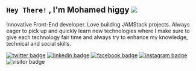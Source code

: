 ## `Hey There!` , I'm Mohamed higgy <img src="https://github.com/TheDudeThatCode/TheDudeThatCode/blob/master/Assets/Hi.gif" width="29px">

<p>Innovative Front-End developer. Love building JAMStack projects. Always eager to pick up and quickly learn new technologies where I make sure to give each technology fair time and always try to enhance my knowledge, technical and social skills.</p>

[![twitter badge](https://img.shields.io/badge/twitter-MohamedHiggy-%231FA1F1?style=flat&logo=twitter&logoColor=white)](https://twitter.com/mohamed_higgy)
[![linkedin badge](https://img.shields.io/badge/linkedin-MohamedHiggy-%230177B5?style=flat&logo=linkedin)](https://www.linkedin.com/in/mohamed-hggy/)
[![facebook badge](https://img.shields.io/badge/facebook-MohamedHiggy-&1877F2?style=flat&logo=facebook&logoColor=white&color=1877F2)](https://www.facebook.com/Hagooog)
[![instagram badge](https://img.shields.io/badge/instagram-MohamedHiggy-&1877F2?style=flat&logo=instagram&logoColor=white&color=1877F2)](https://www.instagram.com/hagooog)
![visitor badge](https://visitor-badge.laobi.icu/badge?page_id=keyword&title=viewers)



<!-- ## Languages and Tools:-->
<!-- start tools and languages -->
<!--<img align="left" alt="HTML5" width="35px" src="https://raw.githubusercontent.com/github/explore/80688e429a7d4ef2fca1e82350fe8e3517d3494d/topics/html/html.png" />
<img align="left" alt="CSS3" width="35px" src="https://raw.githubusercontent.com/github/explore/80688e429a7d4ef2fca1e82350fe8e3517d3494d/topics/css/css.png" />
<img align="left" alt="JavaScript" width="35px"src="https://raw.githubusercontent.com/github/explore/80688e429a7d4ef2fca1e82350fe8e3517d3494d/topics/javascript/javascript.png"/>
<img align="left" alt="bootstrap" width="35px" src="https://raw.githubusercontent.com/github/explore/80688e429a7d4ef2fca1e82350fe8e3517d3494d/topics/bootstrap/bootstrap.png" />
<img align="left" alt="Sass" width="35px" src="https://raw.githubusercontent.com/github/explore/80688e429a7d4ef2fca1e82350fe8e3517d3494d/topics/sass/sass.png" />
<img align="left" alt="Vue" width="35px" src="https://raw.githubusercontent.com/github/explore/80688e429a7d4ef2fca1e82350fe8e3517d3494d/topics/vue/vue.png" />
<img align="left" alt="Tailwind" width="35px" src="https://raw.githubusercontent.com/github/explore/78df643247d429f6cc873026c0622819ad797942/topics/tailwind/tailwind.png" />
<img align="left" alt="Jquery" width="35px" src="https://raw.githubusercontent.com/github/explore/80688e429a7d4ef2fca1e82350fe8e3517d3494d/topics/jquery/jquery.png" />
<img align="left" alt="Git" width="35px" src="https://raw.githubusercontent.com/github/explore/80688e429a7d4ef2fca1e82350fe8e3517d3494d/topics/git/git.png" />
